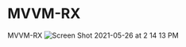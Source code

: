# MVVM-RX
MVVM-RX
![Screen Shot 2021-05-26 at 2 14 13 PM](https://user-images.githubusercontent.com/47285088/119658078-044ea200-be2d-11eb-8c54-2f2ffdbeef5a.png)

